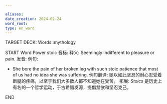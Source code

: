 ```yaml
---

aliases: 
date_creation: 2024-02-24
word_root: 
type: en_word
---
```

TARGET DECK: Words::mythology

START
Word Power
stoic
音标: 
释义:
Seemingly indifferent to pleasure or pain.
发音:
例句:
- She bore the pain of her broken leg with such stoic patience that most of us had no idea she was suffering.
例句翻译:
她以如此坚忍的耐心忍受着断腿的疼痛，以至于我们大多数人都不知道她在受苦。
拓展:
*Stoics* 是历史上有名的一个哲学运动，于古希腊发源，提倡禁欲和坚忍克己。
<!--ID: 1708781667912-->
END